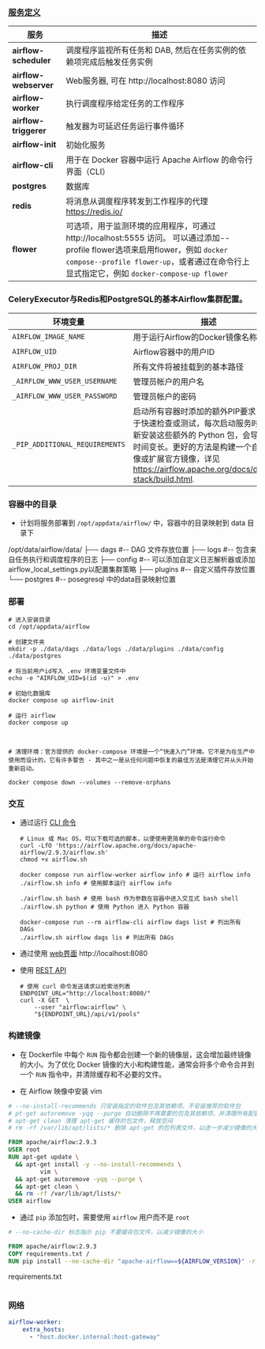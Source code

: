 ### [服务定义](https://airflow.apache.org/docs/apache-airflow/stable/howto/docker-compose/index.html)

| 服务                           | 描述                                                             |
| ------------------------------ | ---------------------------------------------------------------- |
| **airflow-scheduler**          | 调度程序监视所有任务和 DAB, 然后在任务实例的依赖项完成后触发任务实例   |
| **airflow-webserver**          | Web服务器, 可在 http://localhost:8080 访问                        |
| **airflow-worker**             | 执行调度程序给定任务的工作程序                                      |
| **airflow-triggerer**          | 触发器为可延迟任务运行事件循环                                      |
| **airflow-init**               | 初始化服务                                                        |
| **airflow-cli**                | 用于在 Docker 容器中运行 Apache Airflow 的命令行界面（CLI）         |
| **postgres**                   | 数据库                                                           |
| **redis**                      | 将消息从调度程序转发到工作程序的代理 https://redis.io/              |
| **flower**                     | 可选项，用于监测环境的应用程序，可通过 http://localhost:5555 访问。 可以通过添加--profile flower选项来启用flower，例如 `docker compose--profile flower-up`，或者通过在命令行上显式指定它，例如 `docker-compose-up flower` |

### CeleryExecutor与Redis和PostgreSQL的基本Airflow集群配置。

| 环境变量                       | 描述                                                         | 默认值                 |
| ------------------------------ | ------------------------------------------------------------ | ---------------------- |
| `AIRFLOW_IMAGE_NAME`           | 用于运行Airflow的Docker镜像名称                              | `apache/airflow:2.9.3` |
| `AIRFLOW_UID`                  | Airflow容器中的用户ID                                        | `50000`                |
| `AIRFLOW_PROJ_DIR`             | 所有文件将被挂载到的基本路径                                 | `.`                    |
| `_AIRFLOW_WWW_USER_USERNAME`   | 管理员帐户的用户名                                           | `airflow`              |
| `_AIRFLOW_WWW_USER_PASSWORD`   | 管理员帐户的密码                                             | `airflow`              |
| `_PIP_ADDITIONAL_REQUIREMENTS` | 启动所有容器时添加的额外PIP要求，仅用于快速检查或测试，每次启动服务时都会重新安装这些额外的 Python 包，会导致启动时间变长。更好的方法是构建一个自定义镜像或扩展官方镜像，详见 https://airflow.apache.org/docs/docker-stack/build.html. | `''`                   |

### 容器中的目录

- 计划将服务部署到 `/opt/appdata/airflow/` 中，容器中的目录映射到 data 目录下

/opt/data/airflow/data/ 
├── dags                  #-- DAG 文件存放位置 
├── logs                   #-- 包含来自任务执行和调度程序的日志 
├── config               #-- 可以添加自定义日志解析器或添加airflow_local_settings.py以配置集群策略 
├── plugins             #-- 自定义插件存放位置 
└── postgres          #-- posegresql 中的data目录映射位置 

### 部署

```shell
# 进入安装目录
cd /opt/appdata/airflow

# 创建文件夹
mkdir -p ./data/dags ./data/logs ./data/plugins ./data/config ./data/postgres

# 将当前用户id写入 .env 环境变量文件中
echo -e "AIRFLOW_UID=$(id -u)" > .env

# 初始化数据库
docker compose up airflow-init

# 运行 airflow
docker compose up



# 清理环境：官方提供的 docker-compose 环境是一个“快速入门”环境。它不是为在生产中使用而设计的，它有许多警告 - 其中之一是从任何问题中恢复的最佳方法是清理它并从头开始重新启动。

docker compose down --volumes --remove-orphans
```

### 交互

- 通过运行 [CLI 命令](https://airflow.apache.org/docs/apache-airflow/stable/howto/usage-cli.html)

  ```shell
  # Linux 或 Mac OS，可以下载可选的脚本，以便使用更简单的命令运行命令
  curl -LfO 'https://airflow.apache.org/docs/apache-airflow/2.9.3/airflow.sh'
  chmod +x airflow.sh
  
  docker compose run airflow-worker airflow info # 运行 airflow info
  ./airflow.sh info # 使用脚本运行 airflow info
  
  ./airflow.sh bash # 使用 bash 作为参数在容器中进入交互式 bash shell
  ./airflow.sh python # 使用 Python 进入 Python 容器
  
  docker-compose run --rm airflow-cli airflow dags list # 列出所有 DAGs
  ./airflow.sh airflow dags lis # 列出所有 DAGs
  ```

- 通过使用 [web界面](https://airflow.apache.org/docs/apache-airflow/stable/ui.html) http://localhost:8080

- 使用 [REST API](https://airflow.apache.org/docs/apache-airflow/stable/stable-rest-api-ref.html)

  ```shell
  # 使用 curl 命令发送请求以检索池列表
  ENDPOINT_URL="http://localhost:8080/"
  curl -X GET  \
      --user "airflow:airflow" \
      "${ENDPOINT_URL}/api/v1/pools"
  ```

### 构建镜像

- 在 Dockerfile 中每个 `RUN` 指令都会创建一个新的镜像层，这会增加最终镜像的大小。为了优化 Docker 镜像的大小和构建性能，通常会将多个命令合并到一个 `RUN` 指令中，并清除缓存和不必要的文件。

- 在 Airflow 映像中安装 vim

```dockerfile
# --no-install-recommends 只安装指定的软件包及其依赖项，不安装推荐的软件包
# pt-get autoremove -yqq --purge 自动删除不再需要的包及其依赖项，并清理所有配置文件
# apt-get clean 清理 apt-get 缓存的包文件，释放空间
# rm -rf /var/lib/apt/lists/* 删除 apt-get 的包列表文件，以进一步减少镜像的大小

FROM apache/airflow:2.9.3
USER root
RUN apt-get update \
  && apt-get install -y --no-install-recommends \
         vim \
  && apt-get autoremove -yqq --purge \
  && apt-get clean \
  && rm -rf /var/lib/apt/lists/*
USER airflow
```

- 通过 `pip` 添加包时，需要使用 `airflow` 用户而不是 `root`

```dockerfile
# --no-cache-dir 标志指示 pip 不要缓存包文件，以减少镜像的大小

FROM apache/airflow:2.9.3
COPY requirements.txt /
RUN pip install --no-cache-dir "apache-airflow==${AIRFLOW_VERSION}" -r /requirements.txt
```

requirements.txt

```python

```

### 网络

```yaml
airflow-worker:
    extra_hosts:
      - "host.docker.internal:host-gateway"
```

